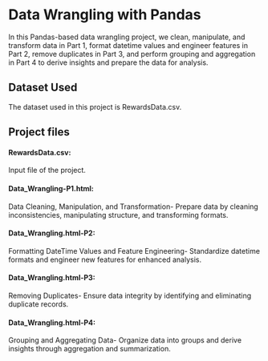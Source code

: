 
# Data Wrangling with Pandas

In this Pandas-based data wrangling project, we clean, manipulate, and transform data in Part 1, format datetime values and engineer features in Part 2, remove duplicates in Part 3, and perform grouping and aggregation in Part 4 to derive insights and prepare the data for analysis.


## Dataset Used

The dataset used in this project is RewardsData.csv.
## Project files

#### RewardsData.csv: 

Input file of the project.

#### Data_Wrangling-P1.html: 

Data Cleaning, Manipulation, and Transformation-
Prepare data by cleaning inconsistencies, manipulating structure, and transforming formats.

#### Data_Wrangling.html-P2: 

Formatting DateTime Values and Feature Engineering-
Standardize datetime formats and engineer new features for enhanced analysis.

#### Data_Wrangling.html-P3: 

Removing Duplicates-
Ensure data integrity by identifying and eliminating duplicate records.

#### Data_Wrangling.html-P4:

Grouping and Aggregating Data-
Organize data into groups and derive insights through aggregation and summarization.




